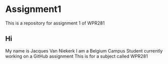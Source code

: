# Assignment1
This is a repository for assignment 1 of WPR281

## Hi
My name is Jacques Van Niekerk
I am a Belgium Campus Student currently working on a GitHub assignment
This is for a subject called WPR281
